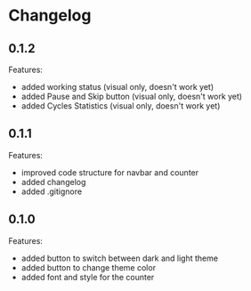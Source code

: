 # Changelog

## 0.1.2

Features:

- added working status (visual only, doesn't work yet)
- added Pause and Skip button (visual only, doesn't work yet)
- added Cycles Statistics (visual only, doesn't work yet)


## 0.1.1

Features:

- improved code structure for navbar and counter
- added changelog
- added .gitignore


## 0.1.0

Features:

- added button to switch between dark and light theme
- added button to change theme color
- added font and style for the counter
